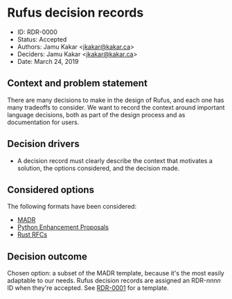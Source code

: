 # Rufus decision records

* ID: RDR-0000
* Status: Accepted
* Authors: Jamu Kakar <[jkakar@kakar.ca](mailto:jkakar@kakar.ca)>
* Deciders: Jamu Kakar <[jkakar@kakar.ca](mailto:jkakar@kakar.ca)>
* Date: March 24, 2019

## Context and problem statement

There are many decisions to make in the design of Rufus, and each one has many
tradeoffs to consider. We want to record the context around important language
decisions, both as part of the design process and as documentation for users.

## Decision drivers

* A decision record must clearly describe the context that motivates a solution,
  the options considered, and the decision made.

## Considered options

The following formats have been considered:

* [MADR](https://adr.github.io/madr/)
* [Python Enhancement Proposals](https://www.python.org/dev/peps/pep-0001/)
* [Rust RFCs](https://github.com/rust-lang/rfcs/blob/master/0000-template.md)

## Decision outcome

Chosen option: a subset of the MADR template, because it's the most easily
adaptable to our needs. Rufus decision records are assigned an RDR-_nnnn_ ID
when they're accepted. See [RDR-0001](0001-template.md) for a template.
